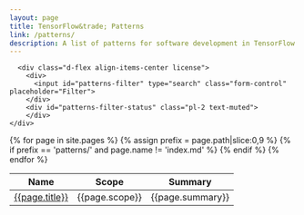 ```yaml
---
layout: page
title: TensorFlow&trade; Patterns
link: /patterns/
description: A list of patterns for software development in TensorFlow.
---
```


<div class="container">
  <div class="row">
    <div class="col-12 mb-4">

      <div class="d-flex align-items-center license">
        <div>
          <input id="patterns-filter" type="search" class="form-control" placeholder="Filter">
        </div>
        <div id="patterns-filter-status" class="pl-2 text-muted">
        </div>
    </div>
  </div>
  <div class="row">
    <div class="col-12">
      <table id="patterns-table" class="table table-bordered">
        <thead>
          <tr>
            <th>Name</th>
            <th>Scope</th>
            <th>Summary</th>
          </tr>
        </thead>
        <tbody>
          {% for page in site.pages %}
          {% assign prefix = page.path|slice:0,9 %}
          {% if prefix == 'patterns/' and page.name != 'index.md' %}
          <tr>
            <td><a href="{{page.url}}">{{page.title}}</a></td>
            <td>{{page.scope}}</td>
            <td>{{page.summary}}</td>
          </tr>
          {% endif %}
          {% endfor %}
        </tbody>
      </table>
    </div>
  </div>
</div>
